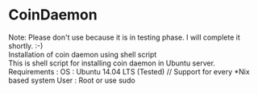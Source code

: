 CoinDaemon
==========

Note: Please don't use because it is in testing phase. I will complete it shortly. :-)<br />
Installation of coin daemon using shell script <br />
This is shell script for installing coin daemon in Ubuntu server.
Requirements :
OS : Ubuntu 14.04 LTS (Tested) // Support for every *Nix based system
User :  Root or use sudo

